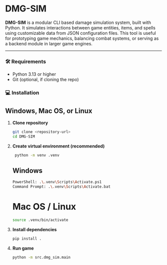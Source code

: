 # DMG-SIM
**DMG-SIM** is a modular CLI based damage simulation system, built with Python. 
It simulates interactions between game entities, items, and spells using customizable data from JSON configuration files. 
This tool is useful for prototyping game mechanics, balancing combat systems, or serving as a backend module in larger game engines.

---

### 🛠 Requirements
- Python 3.13 or higher
- Git (optional, if cloning the repo)

### 💻 Installation
## Windows, Mac OS, or Linux

1. **Clone repository**
   ```bash
   git clone <repository-url>
   cd DMG-SIM
   ```
2. **Create virtual environment (recommended)**
   ```bash
    python -m venv .venv
   ```
   ## Windows
   ```bash
   PowerShell: .\.venv\Scripts\Activate.ps1
   Command Prompt: .\.venv\Scripts\Activate.bat
   ```
   # Mac OS / Linux
   ```bash
   source .venv/bin/activate
   ```
3. **Install dependencies**
   ```bash
   pip install .
   ```
4. **Run game**
   ```bash
   python -m src.dmg_sim.main
   ```